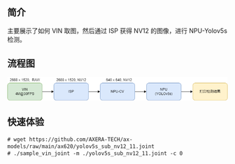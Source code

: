 ## 简介
  主要展示了如何 VIN 取图，然后通过 ISP 获得 NV12 的图像，进行 NPU-Yolov5s 检测。

## 流程图
![](../../docs/sample_vin_joint.png)

## 快速体验
```
# wget https://github.com/AXERA-TECH/ax-models/raw/main/ax620/yolov5s_sub_nv12_11.joint
# ./sample_vin_joint -m ./yolov5s_sub_nv12_11.joint -c 0
```